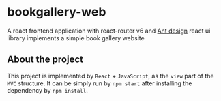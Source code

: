 # bookgallery-web 
A react frontend application with react-router v6 and [Ant design](https://ant.design/) react ui library implements a simple book gallery website  



## About the project
This project is implemented by `React` + `JavaScript`, as the `view` part of the `MVC` structure. It can be simply run by `npm start` after 
installing the dependency by `npm install`.  


